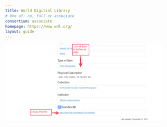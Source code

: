 ```yaml
---
title: World Digitial Library
# One of: no, full or associate
consortium: associate 
homepage: https://www.wdl.org/
layout: guide
---
```


![Scroll down to bottom of page and copy the link](wdl.png)
